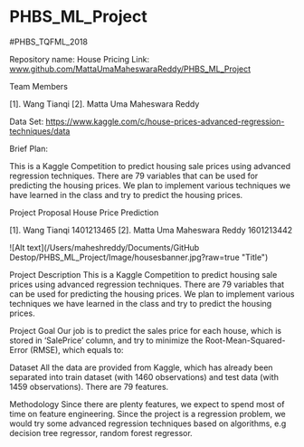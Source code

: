 # PHBS_ML_Project

#PHBS_TQFML_2018

Repository name: House Pricing
Link: www.github.com/MattaUmaMaheswaraReddy/PHBS_ML_Project

Team Members

[1]. Wang Tianqi
[2]. Matta Uma Maheswara Reddy

Data Set: https://www.kaggle.com/c/house-prices-advanced-regression-techniques/data

Brief Plan:

This is a Kaggle Competition to predict housing sale prices using advanced regression techniques. There are 79 variables
that can be used for predicting the housing prices. We plan to implement various techniques we have learned in the class and
try to predict the housing prices.


Project Proposal
House Price Prediction

[1]. Wang Tianqi 1401213465
[2]. Matta Uma Maheswara Reddy 1601213442 

![Alt text](/Users/maheshreddy/Documents/GitHub Destop/PHBS_ML_Project/Image/housesbanner.jpg?raw=true "Title")
    
Project Description
This is a Kaggle Competition to predict housing sale prices using advanced regression techniques. There are 79 variables that can be used for predicting the housing prices. We plan to implement various techniques we have learned in the class and try to predict the housing prices.

Project Goal
Our job is to predict the sales price for each house, which is stored in ‘SalePrice’ column, and try to minimize the Root-Mean-Squared-Error (RMSE), which equals to:
                                                       
Dataset
All the data are provided from Kaggle, which has already been separated into train dataset (with 1460 observations) and test data (with 1459 observations). There are 79 features. 

Methodology
Since there are plenty features, we expect to spend most of time on feature engineering.
Since the project is a regression problem, we would try some advanced  regression techniques based on algorithms, e.g decision tree regressor, random forest regressor.
